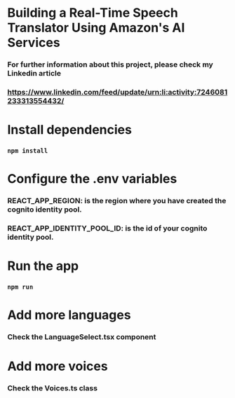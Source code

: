 # Building a Real-Time Speech Translator Using Amazon's AI Services
### For further information about this project, please check my Linkedin article
### https://www.linkedin.com/feed/update/urn:li:activity:7246081233313554432/

# Install dependencies
### `npm install`

# Configure the .env variables
### REACT_APP_REGION: is the region where you have created the cognito identity pool.
### REACT_APP_IDENTITY_POOL_ID: is the id of your cognito identity pool.

# Run the app
### `npm run`

# Add more languages
### Check the LanguageSelect.tsx component

# Add more voices
### Check the Voices.ts class



